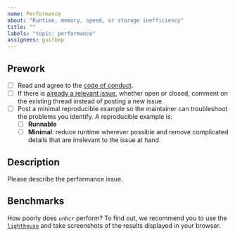 ```yaml
---
name: Performance
about: "Runtime, memory, speed, or storage inefficiency"
title: ""
labels: "topic: performance"
assignees: guilbep
---
```


## Prework

- [ ] Read and agree to the [code of conduct](https://https://github.com/EPFL-ENAC/enac-web-hosting-dmz-2022/blob/main/CODE_OF_CONDUCT.md).
- [ ] If there is [already a relevant issue](https://github.com/EPFL-ENAC/enac-web-hosting-dmz-2022/issues), whether open or closed, comment on the existing thread instead of posting a new issue.
- [ ] Post a minimal reproducible example so the maintainer can troubleshoot the problems you identify. A reproducible example is:
  - [ ] **Runnable**
  - [ ] **Minimal**: reduce runtime wherever possible and remove complicated details that are irrelevant to the issue at hand.

## Description

Please describe the performance issue.

## Benchmarks

How poorly does `unhcr` perform? To find out, we recommend you to use the [`lighthouse`](https://developer.chrome.com/docs/lighthouse/overview/) and take screenshots of the results displayed in your browser.
